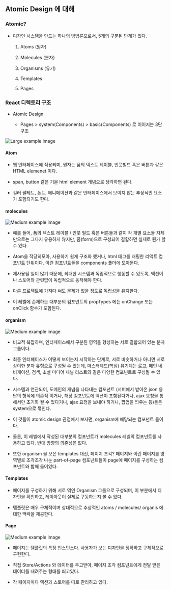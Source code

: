 ## Atomic Design 에 대해

### Atomic?

- 디자인 시스템을 만드는 하나의 방법론으로서, 5개의 구분된 단계가 있다.

    1. Atoms (원자)
    
    2. Molecules (분자)
    
    3. Organisms (유기)
    
    4. Templates
    
    5. Pages

### React 디렉토리 구조 

-  Atomic Design

    - Pages > system(Components) > basic(Components) 로 이어지는 3단 구조

![Large example image](../images/atom_base.png "Large example image")

#### Atom

- 웹 인터페이스에 적용되며, 원자는 품의 텍스트 레이블, 인풋빌드 혹은 버튼과 같은 HTML elemenet 이다.

- span, button 같은 기본 html element 개념으로 생각하면 된다.

- 컬러 팔레트, 폰트, 애니메이션과 같은 인터페이스에서 보이지 않는 추상적인 요소가 포함되기도 한다. 

#### molecules

![Medium example image](../images/atom_components.png "Medium example image")

- 예를 들어, 폼의 텍스트 레이블 / 인풋 필드 혹은 버튼들과 같이 각 개별 요소들 자체만으로는 그다지 유용하지 않지만, 폼(form)으로 구성되어 결합하면 실제로 뭔가 할 수 있다.

- Atom을 적당히모아, 사용하기 쉽게 구조화 했거나, html 태그를 래핑한 리액트 컴포넌트 단위이다. 이런 컴포넌트들을 components 폴더에 모아둔다.

- 재사용될 일이 많기 때문에, 최대한 시스템과 독립적으로 행동할 수 있도록, 액션이나 스토어와 관련없이 독립적으로 동작해야 한다.

- 다른 프로젝트에 가져다 써도 문제가 없을 정도로 독립성을 유지한다.

- 이 레벨에 존재하는 대부분의 컴포넌트의 propTypes 에는 onChange 또는 onClick 함수가 포함된다.

#### organism

![Medium example image](../images/atom_post.png "Medium example image")

- 비교적 복잡하며, 인터페이스에서 구분된 영역을 형성하는 서로 결합되어 있는 분자 그룹이다.

- 최종 인터페이스가 어떻게 보이는지 시작하는 단계로, 서로 비슷하거나 아니면 서로 상이한 분자 유형으로 구성될 수 있는데, 마스터헤드(핵심) 유기체는 로고, 메인 네비게이션, 검색, 소셜 미디어 채널 리스트와
 같은 다양한 컴포넌트로 구성될 수 있다.  

- 시스템과 연관되어, 도메인의 개념을 나타내는 컴포넌트 (서버에서 받아온 json 응답의 형식에 의존적 이거나, 해당 컴포넌트에 엑션이 포함된다거나, ajax 요청을 통해서만 초기화 될 수 있다거나, ajax 요청을 보내야 하거나, 팝업을 띄우는 등)들은 system으로 묶인다.

- 이 것들이 atomic design 관점에서 보자면, organism에 해당되는 컴포넌트 들이다. 

- 물론, 이 레벨에서 작성된 대부분의 컴포넌트가 molecules 레벨의 컴포넌트를 사용하고 있다. 반대 방향의 의존성은 없다.

- 또한 organism 을 모은 templates 대신, 페이지 조각? 페이지와 이런 페이지를 영역별로 조각조각 나눈 part-of-page 컴포넌트들이 page에 페이지를 구성하는 컴포넌트와 함께 들어있다. 

#### Templates

- 페이지를 구성하기 위해 서로 엮인 Organism 그룹으로 구성되며, 이 부분에서 디자인을 확인하고, 레이아웃이 실제로 구동하는지 볼 수 있다.

- 템플릿은 매우 구체적이며 상대적으로 추상적인 atoms / molecules/ organis 에 대한 맥락을 제공한다.

#### Page

![Medium example image](../images/atom_post_list.png "Medium example image")

- 페이지는 템플릿의 특정 인스턴스다. 사용자가 보는 디자인을 정확하고 구체적으로 구현한다. 

- 직접 Store/Actions 와 데이터를 주고받아, 페이지 조각 컴포넌트에게 전달 받은 데이터를 내려주는 형태를 띄고있다. 

- 각 페이지마다 액션과 스토어를 따로 관리하고 있다.

